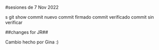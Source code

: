 #sesiones de 7 Nov 2022

s
git show
commit nuevo
commit firmado
commit verificado
commit sin verificar

##changes for JR##

Cambio hecho por Gina :) 

